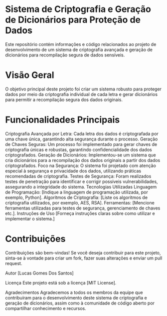 # Sistema de Criptografia e Geração de Dicionários para Proteção de Dados
Este repositório contém informações e código relacionados ao projeto de desenvolvimento de um sistema de criptografia avançada e geração de dicionários para recompilação segura de dados sensíveis.

# Visão Geral
O objetivo principal deste projeto foi criar um sistema robusto para proteger dados por meio da criptografia individual de cada letra e gerar dicionários para permitir a recompilação segura dos dados originais.

# Funcionalidades Principais
Criptografia Avançada por Letra: Cada letra dos dados é criptografada por uma chave única, garantindo alta segurança durante o processo.
Geração de Chaves Seguras: Um processo foi implementado para gerar chaves de criptografia únicas e robustas, garantindo confidencialidade dos dados criptografados.
Geração de Dicionários: Implementou-se um sistema que cria dicionários para a recompilação dos dados originais a partir dos dados criptografados.
Foco na Segurança: O sistema foi projetado com atenção especial à segurança e privacidade dos dados, utilizando práticas recomendadas de criptografia.
Testes de Segurança: Foram realizados testes de penetração para identificar e corrigir possíveis vulnerabilidades, assegurando a integridade do sistema.
Tecnologias Utilizadas
Linguagem de Programação: [Indique a linguagem de programação utilizada, por exemplo, Python].
Algoritmos de Criptografia: [Liste os algoritmos de criptografia utilizados, por exemplo, AES, RSA].
Ferramentas: [Mencione ferramentas utilizadas para testes de segurança, gerenciamento de chaves etc.].
Instruções de Uso
[Forneça instruções claras sobre como utilizar e implementar o sistema.]

# Contribuições
Contribuições são bem-vindas! Se você deseja contribuir para este projeto, sinta-se à vontade para criar um fork, fazer suas alterações e enviar um pull request.

Autor
[Lucas Gomes Dos Santos]

Licença
Este projeto está sob a licença [MIT License].

Agradecimentos
Agradecemos a todos os membros da equipe que contribuíram para o desenvolvimento deste sistema de criptografia e geração de dicionários, assim como à comunidade de código aberto por compartilhar conhecimento e recursos.
